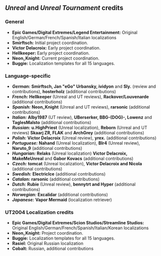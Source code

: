 ## _Unreal_ and _Unreal Tournament_ credits

### General
* **Epic Games/Digital Extremes/Legend Entertainment:** Original English/German/French/Spanish/Italian localizations
* **Smirftsch:** Initial project coordination.
* **Victor Delacroix:** Early project coordination.
* **Hellkeeper:** Early project coordination.
* **Neon_Knight:** Current project coordination.
* **Buggie:** Localization templates for all 15 languages.

### Language-specific
* **_German:_** **Smirftsch, Jan "eGo" Urbansky, ividyon** and **Sly.** (review and contributions), **hosterholz** (additional contributions)
* **_French:_** **Hellkeeper** (Unreal and UT reviews), **Rackover/Louvenarde** (additional contributions)
* **_Spanish:_** **Neon_Knight** (Unreal and UT reviews), **rarsonic** (additional contributions)
* **_Italian:_** **Alby1987** (UT review), **UBerserker, BBG-(DOG)-, Lowenz** and **TaglesMalsto** (additional contributions)
* **_Russian:_** **u.HighPriest** (Unreal localization), **Reborn** (Unreal and UT reviews) **Skaarj ZR, FLAK** and **ArchGrey** (additional contributions)
* **_Polish:_** **Victor Delacroix** (Unreal review), **yrex.** (additional contributions)
* **_Portuguese:_** **Nahand** (Unreal localization), **BIr4** (Unreal review), **Naruto_9** (additional contributions)
* **_Hungarian:_** **Relaks** (Unreal localization) **Victor Delacroix, MakeMeUnreal** and **Gabor Kovacs** (additional contributions)
* **_Czech:_** **tomcat** (Unreal localization), **Victor Delacroix and Nicola** (additional contributions)
* **_Swedish:_** **ElectricIce** (additional contributions)
* **_Catalan:_** **rarsonic** (additional contributions)
* **_Dutch:_** **Rubie** (Unreal review), **bennytrt and Hyper** (additional contributions)
* **_Norwegian:_** **Excalidar** (additional contributions)
* **_Japanese:_** **Vapor Mermaid** (localization retriever)

### UT2004 Localization credits
* **Epic Games/Digital Extremes/Scion Studios/Streamline Studios:** Original English/German/French/Spanish/Italian/Korean localizations
* **Neon_Knight:** Project coordination.
* **Buggie:** Localization templates for all 15 languages.
* **Rasiel:** Original Russian localization
* **Cobalt:** Russian, additional contributions
